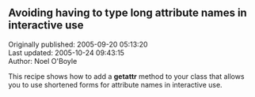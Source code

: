 ## Avoiding having to type long attribute names in interactive use  
Originally published: 2005-09-20 05:13:20  
Last updated: 2005-10-24 09:43:15  
Author: Noel O'Boyle  
  
This recipe shows how to add a __getattr__ method to your class that allows you to use shortened forms for attribute names in interactive use.